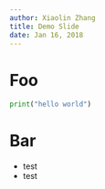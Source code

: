 ```yaml
---
author: Xiaolin Zhang
title: Demo Slide
date: Jan 16, 2018
---
```

# Foo
```python
print("hello world")
```
# Bar
* test
* test
